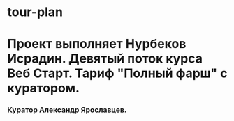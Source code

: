 # tour-plan

# Проект выполняет Нурбеков Исрадин. Девятый поток курса Веб Старт. Тариф "Полный фарш" с куратором.


### Куратор Александр Ярославцев.

